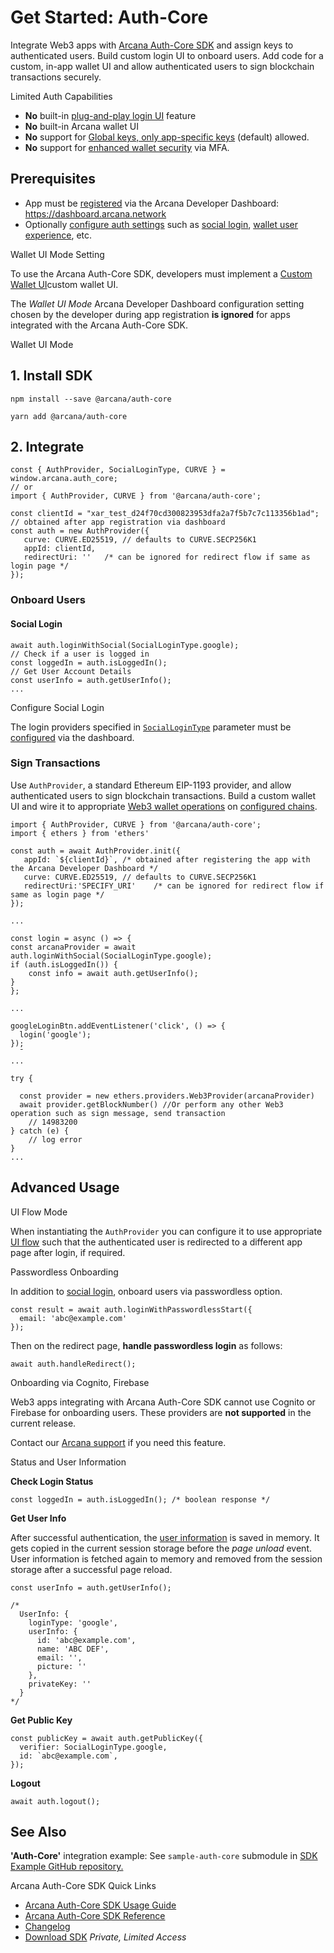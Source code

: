 # Get Started: Auth-Core

Integrate Web3 apps with [Arcana Auth-Core SDK](../../concepts/auth-core-sdk/) and assign keys to authenticated users. Build custom login UI to onboard users. Add code for a custom, in-app wallet UI and allow authenticated users to sign blockchain transactions securely.

Limited Auth Capabilities

- **No** built-in [plug-and-play login UI](../../concepts/plug-and-play-auth/) feature
- **No** built-in Arcana wallet UI
- **No** support for [Global keys, only app-specific keys](../../concepts/keyspace-types/) (default) allowed.
- **No** support for [enhanced wallet security](../../concepts/mfa/) via MFA.

## Prerequisites

- App must be [registered](../../setup/config-auth/register-app/) via the Arcana Developer Dashboard: <https://dashboard.arcana.network>
- Optionally [configure auth settings](../../setup/config-auth/) such as [social login](../../concepts/social-login/), [wallet user experience](../../concepts/anwallet/), etc.

Wallet UI Mode Setting

To use the Arcana Auth-Core SDK, developers must implement a [Custom Wallet UI](../../concepts/custom-wallet-ui/)custom wallet UI.

The *Wallet UI Mode* Arcana Developer Dashboard configuration setting chosen by the developer during app registration **is ignored** for apps integrated with the Arcana Auth-Core SDK.

Wallet UI Mode

## 1. Install SDK

```
npm install --save @arcana/auth-core

```

```
yarn add @arcana/auth-core

```

## 2. Integrate

```
const { AuthProvider, SocialLoginType, CURVE } = window.arcana.auth_core;
// or
import { AuthProvider, CURVE } from '@arcana/auth-core';

```

```
const clientId = "xar_test_d24f70cd300823953dfa2a7f5b7c7c113356b1ad"; // obtained after app registration via dashboard
const auth = new AuthProvider({
   curve: CURVE.ED25519, // defaults to CURVE.SECP256K1
   appId: clientId,
   redirectUri: ''   /* can be ignored for redirect flow if same as login page */ 
});

```

### Onboard Users

#### Social Login

```
await auth.loginWithSocial(SocialLoginType.google);
// Check if a user is logged in
const loggedIn = auth.isLoggedIn();
// Get User Account Details
const userInfo = auth.getUserInfo();
...

```

Configure Social Login

The login providers specified in [`SocialLoginType`](../../auth/auth-core-usage-guide/#exported-enums) parameter must be [configured](../../setup/config-auth/) via the dashboard.

### Sign Transactions

Use `AuthProvider`, a standard Ethereum EIP-1193 provider, and allow authenticated users to sign blockchain transactions. Build a custom wallet UI and wire it to appropriate [Web3 wallet operations](../../auth/web3-ops/evm/) on [configured chains](../../setup/config-wallet-chains/).

```
import { AuthProvider, CURVE } from '@arcana/auth-core';
import { ethers } from 'ethers'

const auth = await AuthProvider.init({
   appId: `${clientId}`, /* obtained after registering the app with the Arcana Developer Dashboard */
   curve: CURVE.ED25519, // defaults to CURVE.SECP256K1
   redirectUri:'SPECIFY_URI'    /* can be ignored for redirect flow if same as login page */
});

...

const login = async () => {
const arcanaProvider = await auth.loginWithSocial(SocialLoginType.google);
if (auth.isLoggedIn()) {
    const info = await auth.getUserInfo();
}
};

...

googleLoginBtn.addEventListener('click', () => {
  login('google');
});
  ¯
...

try {

  const provider = new ethers.providers.Web3Provider(arcanaProvider)
  await provider.getBlockNumber() //Or perform any other Web3 operation such as sign message, send transaction
    // 14983200
} catch (e) {
    // log error
}
...

```

## Advanced Usage

UI Flow Mode

When instantiating the `AuthProvider` you can configure it to use appropriate [UI flow](../../auth/auth-core-usage-guide/#flow-modes) such that the authenticated user is redirected to a different app page after login, if required.

Passwordless Onboarding

In addition to [social login](#social-login), onboard users via passwordless option.

```
const result = await auth.loginWithPasswordlessStart({
  email: 'abc@example.com'
});

```

Then on the redirect page, **handle passwordless login** as follows:

```
await auth.handleRedirect();

```

Onboarding via Cognito, Firebase

Web3 apps integrating with Arcana Auth-Core SDK cannot use Cognito or Firebase for onboarding users. These providers are **not supported** in the current release.

Contact our [Arcana support](../../support/) if you need this feature.

Status and User Information

**Check Login Status**

```
const loggedIn = auth.isLoggedIn(); /* boolean response */

```

**Get User Info**

After successful authentication, the [user information](../../auth/auth-core-usage-guide/#exported-types) is saved in memory. It gets copied in the current session storage before the *page unload* event. User information is fetched again to memory and removed from the session storage after a successful page reload.

```
const userInfo = auth.getUserInfo();

/* 
  UserInfo: {
    loginType: 'google',
    userInfo: {
      id: 'abc@example.com',
      name: 'ABC DEF',
      email: '',
      picture: ''
    },
    privateKey: ''
  }
*/

```

**Get Public Key**

```
const publicKey = await auth.getPublicKey({
  verifier: SocialLoginType.google,
  id: `abc@example.com`,
}); 

```

**Logout**

```
await auth.logout();

```

## See Also

**'Auth-Core'** integration example: See `sample-auth-core` submodule in [SDK Example GitHub repository.](https://github.com/arcana-network/auth-examples)

Arcana Auth-Core SDK Quick Links

- [Arcana Auth-Core SDK Usage Guide](../../auth/auth-core-usage-guide/)
- [Arcana Auth-Core SDK Reference](https://auth-core-sdk-ref-guide.netlify.app/)
- [Changelog](https://github.com/arcana-network/auth-core/releases)
- [Download SDK](https://www.npmjs.com/package/@arcana/auth-core) *Private, Limited Access*
